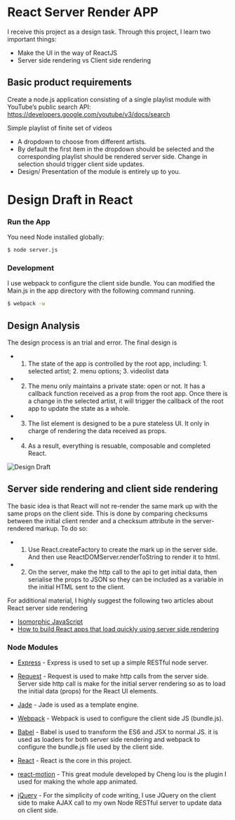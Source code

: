 # React Server Render APP

I receive this project as a design task. Through this project, I learn two important things:
 - Make the UI in the way of ReactJS
 - Server side rendering vs Client side rendering

## Basic product requirements 
Create a node.js application consisting of a single playlist module with YouTube’s public search API: https://developers.google.com/youtube/v3/docs/search

Simple playlist of finite set of videos 
 - A dropdown to choose from different artists.
 - By default the first item in the dropdown should be selected and the corresponding playlist should be rendered server side. Change in selection should trigger client side updates.
 - Design/ Presentation of the module is entirely up to you. 
# Design Draft in React

### Run the App

You need Node installed globally:

```sh
$ node server.js
```

### Development
I use webpack to configure the client side bundle. You can modified the Main.js in the app directory with the following command running.

```sh
$ webpack -w
```

## Design Analysis
The design process is an trial and error. The final design is 
 - 1. The state of the app is controlled by the root app, including: 1. selected artist; 2. menu options; 3. videolist data
 - 2. The menu only maintains a private state: open or not. It has a callback function received as a prop from the root app. Once there is a change in the selected artist, it will trigger the callback of the root app to update the state as a whole.
 - 3. The list element is designed to be a pure stateless UI. It only in charge of rendering the data received as props.
 - 4. As a result, everything is resuable, composable and completed React.

![Design Draft](https://raw.githubusercontent.com/username/projectname/branch/path/to/img.png)

## Server side rendering and client side rendering
The basic idea is that React will not re-render the same mark up with the same props on the client side. This is done by comparing checksums between the initial client render and a checksum attribute in the server-rendered markup. To do so:

 - 1. Use React.createFactory to create the mark up in the server side. And then use ReactDOMServer.renderToString to render it to html.
 - 2. On the server, make the http call to the api to get initial data, then serialise the props to JSON so they can be included as a variable in the initial HTML sent to the client. 
 
For additional material, I highly suggest the following two articles about React server side rendering
 - [Isomorphic JavaScript]
 - [How to build React apps that load quickly using server side rendering]

### Node Modules 
* [Express] - Express is used to set up a simple RESTful node server.
* [Request] - Request is used to make http calls from the server side. Server side http call is make for the initial server rendering so as to load the initial data (props) for the React UI elements.
* [Jade] - Jade is used as a template engine.
* [Webpack] - Webpack is used to configure the client side JS (bundle.js).
* [Babel] - Babel is used to transform the ES6 and JSX to normal JS. it is used as loaders for both server side rendering and webpack to configure the bundle.js file used by the client side.
* [React] - React is the core in this project. 
* [react-motion] - This great module developed by Cheng lou is the plugin I used for making the whole app animated.
* [jQuery] - For the simplicity of code writing, I use JQuery on the client side to make AJAX call to my own Node RESTful server to update data on client side.


   [Express]: <http://expressjs.com>
   [Request]: <https://github.com/request/request>
   [Jade]: <https://www.npmjs.com/package/jade>
   [Webpack]: <https://www.npmjs.com/package/webpack>
   [Babel]: <https://www.npmjs.com/package/babel>
   [React]: <https://www.npmjs.com/package/react>
   [react-motion]: <https://www.npmjs.com/package/react-motion>
   [jQuery]: <http://jquery.com>

   
   [Isomorphic JavaScript]: <http://reactjsnews.com/isomorphic-javascript-with-react-node/>
   [How to build React apps that load quickly using server side rendering]:  <https://www.terlici.com/2015/03/18/fast-react-loading-server-rendering.html>


